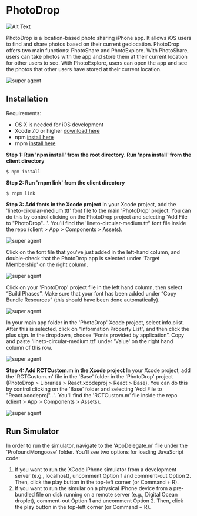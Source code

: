 # PhotoDrop
![Alt Text](/PhotoDropLiveDemo.gif?raw=true)

PhotoDrop is a location-based photo sharing iPhone app. It allows iOS users to find and share photos based on their current geolocation. PhotoDrop offers two main functions: PhotoShare and PhotoExplore. With PhotoShare, users can take photos with the app and store them at their current location for other users to see. With PhotoExplore, users can open the app and see the photos that other users have stored at their current location.

![super agent](http://i.imgur.com/kM0EQFm.png?1)

## Installation

Requirements:
- OS X is needed for iOS development
- Xcode 7.0 or higher [download here](https://developer.apple.com/xcode/download/)
- npm [install here](http://blog.npmjs.org/post/85484771375/how-to-install-npm)
- rnpm [install here](https://github.com/rnpm/rnpm)

__Step 1: Run 'npm install' from the root directory. Run 'npm install' from the client directory__

```
$ npm install
```

__Step 2: Run 'rnpm link' from the client directory__

```
$ rnpm link
```

__Step 3: Add fonts in the Xcode project__
In your Xcode project, add the 'lineto-circular-medium.ttf' font file to the main 'PhotoDrop' project. You can do this by control clicking on the PhotoDrop project and selecting 'Add File to "PhotoDrop"...'. You'll find the 'lineto-circular-medium.ttf' font file inside the repo (client > App > Components > Assets). 

![super agent](http://i.imgur.com/gZ9fyt4.png)

Click on the font file that you've just added in the left-hand column, and double-check that the PhotoDrop app is selected under 'Target Membership' on the right column.

![super agent](http://i.imgur.com/7HtXntz.png)

Click on your 'PhotoDrop' project file in the left hand column, then select “Build Phases”. Make sure that your font has been added under “Copy Bundle Resources” (this should have been done automatically).

![super agent](http://i.imgur.com/HyHgrbR.png)

In your main app folder in the 'PhotoDrop' Xcode project, select info.plist. After this is selected, click on “Information Property List”, and then click the plus sign. In the dropdown, choose “Fonts provided by application”. Copy and paste 'lineto-circular-medium.ttf' under 'Value' on the right hand column of this row.

![super agent](http://i.imgur.com/rcn9Q3u.png)

__Step 4: Add RCTCustom.m in the Xcode project__
In your Xcode project, add the 'RCTCustom.m' file in the 'Base' folder in the 'PhotoDrop' project (PhotoDrop > Libraries > React.xcodeproj > React > Base). You can do this by control clicking on the 'Base' folder and selecting 'Add File to "React.xcodeproj"...'. You'll find the 'RCTCustom.m' file inside the repo (client > App > Components > Assets).

![super agent](http://i.imgur.com/AKDxeVV.png)

## Run Simulator

In order to run the simulator, navigate to the 'AppDelegate.m' file under the 'ProfoundMongoose' folder. You'll see two options for loading JavaScript code:

1. If you want to run the XCode iPhone simulator from a development server (e.g., localhost), uncomment Option 1 and comment-out Option 2. Then, click the play button in the top-left corner (or Command + R).
2. If you want to run the simular on a physical iPhone device from a pre-bundled file on disk running on a remote server (e.g., Digital Ocean droplet), comment-out Option 1 and uncomment Option 2. Then, click the play button in the top-left corner (or Command + R).
